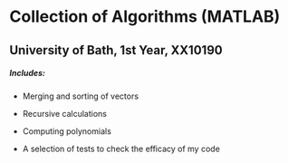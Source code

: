 # Collection of Algorithms (MATLAB)
## University of Bath, 1st Year, XX10190

##### Includes:
 - Merging and sorting of vectors
 - Recursive calculations
 - Computing polynomials

 - A selection of tests to check the efficacy of my code